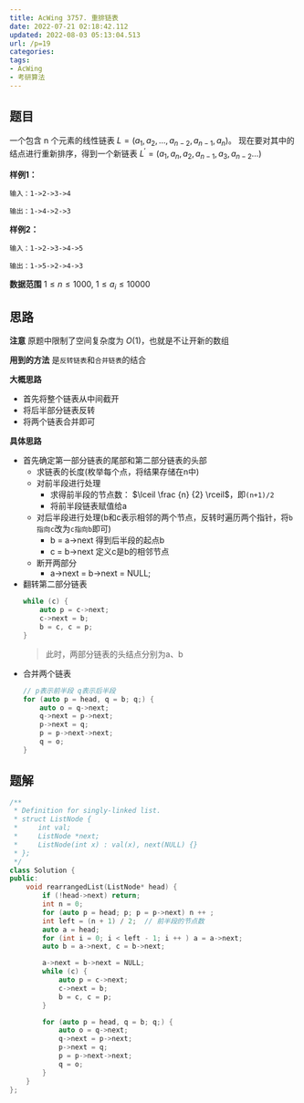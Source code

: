 ```yaml
---
title: AcWing 3757. 重排链表
date: 2022-07-21 02:18:42.112
updated: 2022-08-03 05:13:04.513
url: /p=19
categories: 
tags: 
- AcWing
- 考研算法
---
```


## 题目
一个包含 n 个元素的线性链表 $L=(a_{1},a_{2},…,a_{n−2},a_{n−1},a_n)$。
现在要对其中的结点进行重新排序，得到一个新链表 $L^′=(a_1,a_n,a_2,a_{n−1},a_3,a_{n−2}…)$

**样例1：**
```
输入：1->2->3->4

输出：1->4->2->3
```

**样例2：**
```
输入：1->2->3->4->5

输出：1->5->2->4->3
```

**数据范围**
$1≤n≤1000$,
$1≤a_i≤10000$

## 思路
**注意**
原题中限制了空间复杂度为 $O(1)$，也就是不让开新的数组

**用到的方法**
是`反转链表`和`合并链表`的结合

**大概思路**
- 首先将整个链表从中间截开
- 将后半部分链表反转
- 将两个链表合并即可

**具体思路**
- 首先确定第一部分链表的尾部和第二部分链表的头部
	- 求链表的长度(枚举每个点，将结果存储在n中)
	- 对前半段进行处理
		- 求得前半段的节点数： $\lceil \frac {n} {2} \rceil$，即`(n+1)/2`
		- 将前半段链表赋值给a
    - 对后半段进行处理(b和c表示相邻的两个节点，反转时遍历两个指针，将`b指向c`改为`c指向b`即可)
    	- b = a->next 得到后半段的起点b
    	- c = b->next 定义c是b的相邻节点
    - 断开两部分
    	- a->next = b->next = NULL;
- 翻转第二部分链表
  	```cpp
    while (c) {
        auto p = c->next;
        c->next = b;
        b = c, c = p;
    }
  	```
	> 此时，两部分链表的头结点分别为a、b
- 合并两个链表
  ```cpp
  // p表示前半段 q表示后半段
  for (auto p = head, q = b; q;) {
      auto o = q->next;
      q->next = p->next;
      p->next = q;
      p = p->next->next;
      q = o;
  }
  ```

## 题解
```cpp
/**
 * Definition for singly-linked list.
 * struct ListNode {
 *     int val;
 *     ListNode *next;
 *     ListNode(int x) : val(x), next(NULL) {}
 * };
 */
class Solution {
public:
    void rearrangedList(ListNode* head) {
        if (!head->next) return;
        int n = 0;
        for (auto p = head; p; p = p->next) n ++ ;
        int left = (n + 1) / 2;  // 前半段的节点数
        auto a = head;
        for (int i = 0; i < left - 1; i ++ ) a = a->next;
        auto b = a->next, c = b->next;

        a->next = b->next = NULL;
        while (c) {
            auto p = c->next;
            c->next = b;
            b = c, c = p;
        }

        for (auto p = head, q = b; q;) {
            auto o = q->next;
            q->next = p->next;
            p->next = q;
            p = p->next->next;
            q = o;
        }
    }
};
```